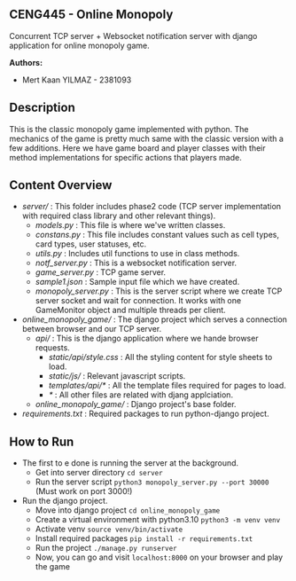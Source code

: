 **CENG445 - Online Monopoly**
--

Concurrent TCP server + Websocket notification server with django application for online monopoly game. 

**Authors:**
- Mert Kaan YILMAZ - 2381093

**Description**
--

This is the classic monopoly game implemented with python. The mechanics of the game is pretty much same with the classic version with a few additions. Here we have game board and player classes with their method implementations for specific actions that players made.


**Content Overview**
--
- *server/* : This folder includes phase2 code (TCP server implementation with required class library and other relevant things).
	- *models.py* : This file is where we've written classes.
	- *constans.py* : This file includes constant values such as cell types, card types, user statuses, etc.
	- *utils.py* : Includes util functions to use in class methods.
	- *notf_server.py* : This is a websocket notification server.
	- *game_server.py* : TCP game server.
	- *sample1.json* : Sample input file which we have created.
	- *monopoly_server.py* : This is the server script where we create TCP server socket and wait for connection. It works with one GameMonitor object and multiple threads per client.
- *online_monopoly_game/* : The django project which serves a connection between browser and our TCP server.
	- *api/* : This is the django application where we hande browser requests.
		- *static/api/style.css* : All the styling content for style sheets to load.
		- *static/js/* : Relevant javascript scripts.
		- *templates/api/\** : All the template files required for pages to load. 
		- *\** : All other files are related with djang applciation.
	- *online_monopoly_game/* : Django project's base folder.
- *requirements.txt* : Required packages to run python-django project.

**How to Run**
--

- The first to e done is running the server at the background.
	- Get into server directory `cd server`
	- Run the server script `python3 monopoly_server.py --port 30000` (Must work on port 3000!)
- Run the django project.
	- Move into django project `cd online_monopoly_game`
	- Create a virtual environment with python3.10 `python3 -m venv venv`
	- Activate venv `source venv/bin/activate`
	- Install required packages `pip install -r requirements.txt`
	- Run the project `./manage.py runserver`
	- Now, you can go and visit `localhost:8000` on your browser and play the game

